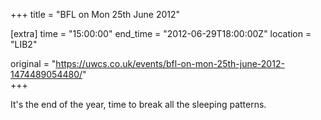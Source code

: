 +++
title = "BFL on Mon 25th June 2012"

[extra]
time = "15:00:00"
end_time = "2012-06-29T18:00:00Z"
location = "LIB2"

original = "https://uwcs.co.uk/events/bfl-on-mon-25th-june-2012-1474489054480/"    
+++

It's the end of the year, time to break all the sleeping patterns.

